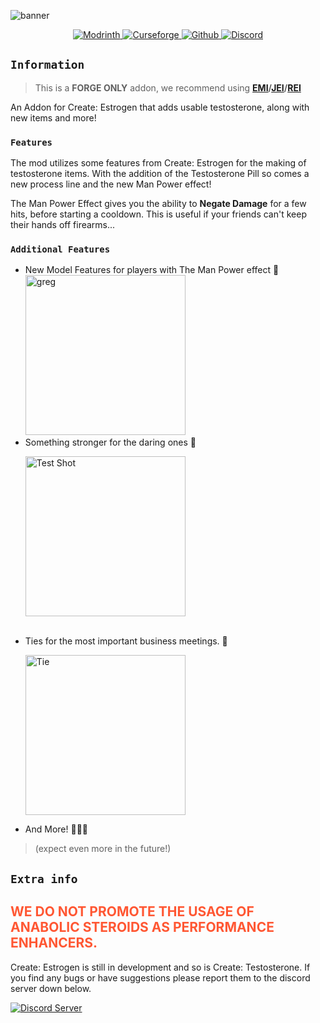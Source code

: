 <p><img src="https://cdn.modrinth.com/data/pIwmV2xi/images/80e04ee356bd6dfad73d6e347d66f6a34183398d.png" alt="banner"></p>

<div align="center">
<a href="https://modrinth.com/mod/testosterone/versions">
    <img src="https://wsrv.nl/?url=https%3A%2F%2Fcdn.jsdelivr.net%2Fnpm%2F%40intergrav%2Fdevins-badges%403%2Fassets%2Fcozy-minimal%2Favailable%2Fmodrinth_vector.svg&amp;w=100&amp;h=100" alt="Modrinth">
</a>
<a href="https://www.curseforge.com/minecraft/mc-mods/testosterone">
    <img src="https://wsrv.nl/?url=https%3A%2F%2Fcdn.jsdelivr.net%2Fnpm%2F%40intergrav%2Fdevins-badges%403%2Fassets%2Fcozy-minimal%2Favailable%2Fcurseforge_vector.svg&amp;w=100&amp;h=100" alt="Curseforge">
</a>
<a href="https://github.com/mifort-github/create_testosterone">
    <img src="https://wsrv.nl/?url=https%3A%2F%2Fcdn.jsdelivr.net%2Fnpm%2F%40intergrav%2Fdevins-badges%403%2Fassets%2Fcozy-minimal%2Favailable%2Fgithub_vector.svg&amp;w=100&amp;h=100" alt="Github">
</a>
<a href="https://discord.gg/qAEWgpaJrZ">
    <img src="https://wsrv.nl/?url=https%3A%2F%2Fcdn.jsdelivr.net%2Fnpm%2F%40intergrav%2Fdevins-badges%403%2Fassets%2Fcozy-minimal%2Fsocial%2Fdiscord-plural_vector.svg&amp;w=100&amp;h=100" alt="Discord">
</a>
</div>
</center>

<h2><code>Information</code></h2>

> This is a <b>FORGE ONLY</b> addon, we recommend using <strong><a href="https://modrinth.com/mod/emi">EMI</a>/<a href="https://modrinth.com/mod/jei">JEI</a>/<a href="https://modrinth.com/mod/rei">REI</a></strong>

An Addon for Create: Estrogen that adds usable testosterone, along with new items and more!

<h3><code>Features</code></h3>

The mod utilizes some features from Create: Estrogen for the making of testosterone items.
With the addition of the Testosterone Pill so comes a new process line and the new Man Power effect!

The Man Power Effect gives you the ability to <b>Negate Damage</b> for a few hits, before starting a cooldown. This is useful if your friends can't keep their hands off firearms...
<h3><code>Additional Features</code></h3>
<ul>
<li>New Model Features for players with The Man Power effect 👀<br>
<img src="https://cdn.modrinth.com/data/cached_images/36d1273164dc5e0fe2ac18d26366656edb8d61e5.png" alt="greg" width="256"></li>
<li>Something stronger for the daring ones 💪<br>
<p></p>
<img src="https://cdn.modrinth.com/data/cached_images/d1f07dbdee803ee659b4d3b7ab2db5d6e2ee8e01.png" alt="Test Shot" width="256"></li><br>
<p></p>
<li>Ties for the most important business meetings. ‍💼<br>
<p></p>
<img src="https://cdn.modrinth.com/data/cached_images/3c1aaf933a7f318d1452d9ebcefe4a540f6323f6_0.webp" alt="Tie" width="256"> <br>
<p></p>
</li> 
<li>And More! 💉💉👀</li> 
</ul>

> (expect even more in the future!)


<h2><code>Extra info</code></h2>
<h2> <span style="color: #FF5733;">WE DO NOT PROMOTE THE USAGE OF ANABOLIC STEROIDS AS PERFORMANCE ENHANCERS.</span></h2>
<p>Create: Estrogen is still in development and so is Create: Testosterone. If you find any bugs or have suggestions please report them to the discord server down below.</p>

<p><a href="https://discord.gg/qAEWgpaJrZ" rel="noopener nofollow ugc"><img src="https://wsrv.nl/?url=https%3A%2F%2Fcdn.jsdelivr.net%2Fnpm%2F%40intergrav%2Fdevins-badges%403%2Fassets%2Fcozy%2Fsocial%2Fdiscord-plural_vector.svg&amp;n=-1" alt="Discord Server"></a></p>
